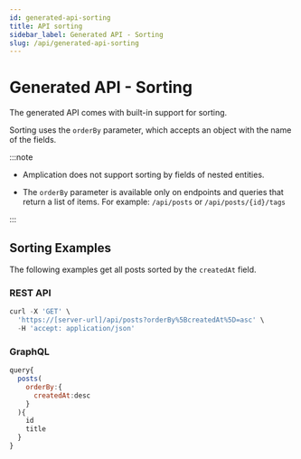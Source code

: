 ```yaml
---
id: generated-api-sorting
title: API sorting
sidebar_label: Generated API - Sorting
slug: /api/generated-api-sorting
---
```


# Generated API - Sorting

The generated API comes with built-in support for sorting.

Sorting uses the `orderBy` parameter, which accepts an object with the name of the fields.

:::note

- Amplication does not support sorting by fields of nested entities.

- The `orderBy` parameter is available only on endpoints and queries that return a list of items. For example: `/api/posts` or `/api/posts/{id}/tags`

:::

## Sorting Examples

The following examples get all posts sorted by the `createdAt` field.

### REST API

```jsx
curl -X 'GET' \
  'https://[server-url]/api/posts?orderBy%5BcreatedAt%5D=asc' \
  -H 'accept: application/json'
```

### GraphQL

```jsx
query{
  posts(
    orderBy:{
      createdAt:desc
    }
  ){
    id
    title
  }
}
```
